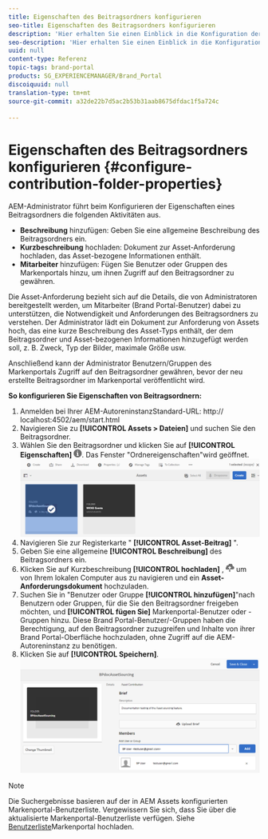 ```yaml
---
title: Eigenschaften des Beitragsordners konfigurieren
seo-title: Eigenschaften des Beitragsordners konfigurieren
description: 'Hier erhalten Sie einen Einblick in die Konfiguration der Eigenschaften eines Beitragsordners in AEM Assets. '
seo-description: 'Hier erhalten Sie einen Einblick in die Konfiguration der Eigenschaften eines Beitragsordners in AEM Assets. '
uuid: null
content-type: Referenz
topic-tags: brand-portal
products: SG_EXPERIENCEMANAGER/Brand_Portal
discoiquuid: null
translation-type: tm+mt
source-git-commit: a32de22b7d5ac2b53b31aab8675dfdac1f5a724c

---
```



# Eigenschaften des Beitragsordners konfigurieren {#configure-contribution-folder-properties}

AEM-Administrator führt beim Konfigurieren der Eigenschaften eines Beitragsordners die folgenden Aktivitäten aus.

* **Beschreibung** hinzufügen: Geben Sie eine allgemeine Beschreibung des Beitragsordners ein.
* **Kurzbeschreibung** hochladen:  Dokument zur Asset-Anforderung hochladen, das Asset-bezogene Informationen enthält.
* **Mitarbeiter** hinzufügen: Fügen Sie Benutzer oder Gruppen des Markenportals hinzu, um ihnen Zugriff auf den Beitragsordner zu gewähren.

Die Asset-Anforderung bezieht sich auf die Details, die von Administratoren bereitgestellt werden, um Mitarbeiter (Brand Portal-Benutzer) dabei zu unterstützen, die Notwendigkeit und Anforderungen des Beitragsordners zu verstehen. Der Administrator lädt ein Dokument zur Anforderung von Assets hoch, das eine kurze Beschreibung des Asset-Typs enthält, der dem Beitragsordner und Asset-bezogenen Informationen hinzugefügt werden soll, z. B. Zweck, Typ der Bilder, maximale Größe usw.

Anschließend kann der Administrator Benutzern/Gruppen des Markenportals Zugriff auf den Beitragsordner gewähren, bevor der neu erstellte Beitragsordner im Markenportal veröffentlicht wird.

**So konfigurieren Sie Eigenschaften von Beitragsordnern:**
1. Anmelden bei Ihrer AEM-AutoreninstanzStandard-URL: http:// localhost:4502/aem/start.html
1. Navigieren Sie zu **[!UICONTROL Assets &gt; Dateien]** und suchen Sie den Beitragsordner.
1. Wählen Sie den Beitragsordner und klicken Sie auf **[!UICONTROL Eigenschaften]** ![](assets/properties.png). Das Fenster "Ordnereigenschaften"wird geöffnet.
   ![](assets/contribution-folder-property1.png)
1. Navigieren Sie zur Registerkarte " **[!UICONTROL Asset-Beitrag]** ".
1. Geben Sie eine allgemeine **[!UICONTROL Beschreibung]** des Beitragsordners ein.
1. Klicken Sie auf Kurzbeschreibung **[!UICONTROL hochladen]** , ![](assets/upload.png) um von Ihrem lokalen Computer aus zu navigieren und ein **Asset-Anforderungsdokument** hochzuladen.
1. Suchen Sie in "Benutzer oder Gruppe **[!UICONTROL hinzufügen]**"nach Benutzern oder Gruppen, für die Sie den Beitragsordner freigeben möchten, und **[!UICONTROL fügen Sie]** Markenportal-Benutzer oder -Gruppen hinzu.
Diese Brand Portal-Benutzer/-Gruppen haben die Berechtigung, auf den Beitragsordner zuzugreifen und Inhalte von ihrer Brand Portal-Oberfläche hochzuladen, ohne Zugriff auf die AEM-Autoreninstanz zu benötigen.
1. Klicken Sie auf **[!UICONTROL Speichern]**.
   ![](assets/contribution-folder-property2.png)

>[!NOTE]
>
>Die Suchergebnisse basieren auf der in AEM Assets konfigurierten Markenportal-Benutzerliste. Vergewissern Sie sich, dass Sie über die aktualisierte Markenportal-Benutzerliste verfügen. Siehe [Benutzerliste](brand-portal-upload-user-list.md)Markenportal hochladen.